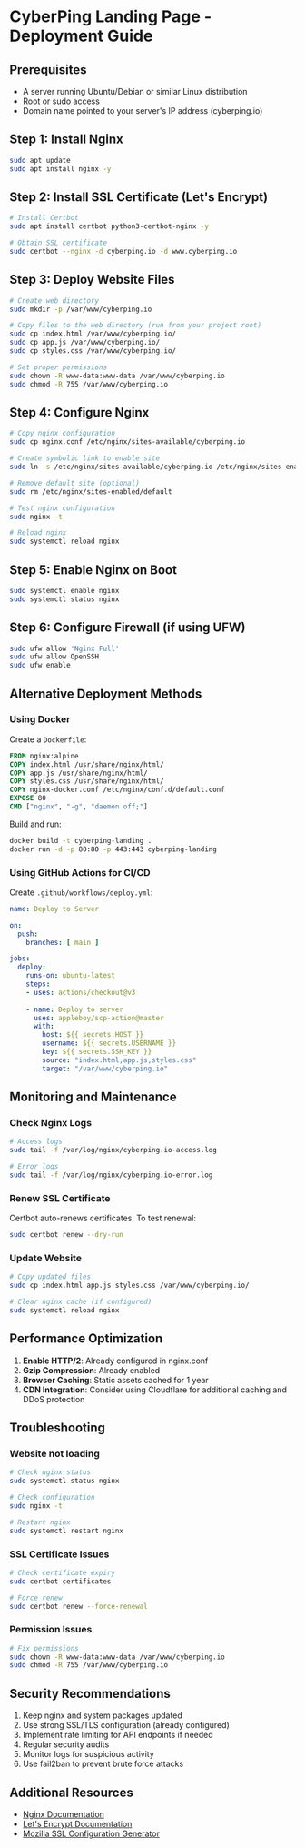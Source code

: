 # CyberPing Landing Page - Deployment Guide

## Prerequisites

- A server running Ubuntu/Debian or similar Linux distribution
- Root or sudo access
- Domain name pointed to your server's IP address (cyberping.io)

## Step 1: Install Nginx

```bash
sudo apt update
sudo apt install nginx -y
```

## Step 2: Install SSL Certificate (Let's Encrypt)

```bash
# Install Certbot
sudo apt install certbot python3-certbot-nginx -y

# Obtain SSL certificate
sudo certbot --nginx -d cyberping.io -d www.cyberping.io
```

## Step 3: Deploy Website Files

```bash
# Create web directory
sudo mkdir -p /var/www/cyberping.io

# Copy files to the web directory (run from your project root)
sudo cp index.html /var/www/cyberping.io/
sudo cp app.js /var/www/cyberping.io/
sudo cp styles.css /var/www/cyberping.io/

# Set proper permissions
sudo chown -R www-data:www-data /var/www/cyberping.io
sudo chmod -R 755 /var/www/cyberping.io
```

## Step 4: Configure Nginx

```bash
# Copy nginx configuration
sudo cp nginx.conf /etc/nginx/sites-available/cyberping.io

# Create symbolic link to enable site
sudo ln -s /etc/nginx/sites-available/cyberping.io /etc/nginx/sites-enabled/

# Remove default site (optional)
sudo rm /etc/nginx/sites-enabled/default

# Test nginx configuration
sudo nginx -t

# Reload nginx
sudo systemctl reload nginx
```

## Step 5: Enable Nginx on Boot

```bash
sudo systemctl enable nginx
sudo systemctl status nginx
```

## Step 6: Configure Firewall (if using UFW)

```bash
sudo ufw allow 'Nginx Full'
sudo ufw allow OpenSSH
sudo ufw enable
```

## Alternative Deployment Methods

### Using Docker

Create a `Dockerfile`:

```dockerfile
FROM nginx:alpine
COPY index.html /usr/share/nginx/html/
COPY app.js /usr/share/nginx/html/
COPY styles.css /usr/share/nginx/html/
COPY nginx-docker.conf /etc/nginx/conf.d/default.conf
EXPOSE 80
CMD ["nginx", "-g", "daemon off;"]
```

Build and run:

```bash
docker build -t cyberping-landing .
docker run -d -p 80:80 -p 443:443 cyberping-landing
```

### Using GitHub Actions for CI/CD

Create `.github/workflows/deploy.yml`:

```yaml
name: Deploy to Server

on:
  push:
    branches: [ main ]

jobs:
  deploy:
    runs-on: ubuntu-latest
    steps:
    - uses: actions/checkout@v3
    
    - name: Deploy to server
      uses: appleboy/scp-action@master
      with:
        host: ${{ secrets.HOST }}
        username: ${{ secrets.USERNAME }}
        key: ${{ secrets.SSH_KEY }}
        source: "index.html,app.js,styles.css"
        target: "/var/www/cyberping.io"
```

## Monitoring and Maintenance

### Check Nginx Logs

```bash
# Access logs
sudo tail -f /var/log/nginx/cyberping.io-access.log

# Error logs
sudo tail -f /var/log/nginx/cyberping.io-error.log
```

### Renew SSL Certificate

Certbot auto-renews certificates. To test renewal:

```bash
sudo certbot renew --dry-run
```

### Update Website

```bash
# Copy updated files
sudo cp index.html app.js styles.css /var/www/cyberping.io/

# Clear nginx cache (if configured)
sudo systemctl reload nginx
```

## Performance Optimization

1. **Enable HTTP/2**: Already configured in nginx.conf
2. **Gzip Compression**: Already enabled
3. **Browser Caching**: Static assets cached for 1 year
4. **CDN Integration**: Consider using Cloudflare for additional caching and DDoS protection

## Troubleshooting

### Website not loading
```bash
# Check nginx status
sudo systemctl status nginx

# Check configuration
sudo nginx -t

# Restart nginx
sudo systemctl restart nginx
```

### SSL Certificate Issues
```bash
# Check certificate expiry
sudo certbot certificates

# Force renew
sudo certbot renew --force-renewal
```

### Permission Issues
```bash
# Fix permissions
sudo chown -R www-data:www-data /var/www/cyberping.io
sudo chmod -R 755 /var/www/cyberping.io
```

## Security Recommendations

1. Keep nginx and system packages updated
2. Use strong SSL/TLS configuration (already configured)
3. Implement rate limiting for API endpoints if needed
4. Regular security audits
5. Monitor logs for suspicious activity
6. Use fail2ban to prevent brute force attacks

## Additional Resources

- [Nginx Documentation](https://nginx.org/en/docs/)
- [Let's Encrypt Documentation](https://letsencrypt.org/docs/)
- [Mozilla SSL Configuration Generator](https://ssl-config.mozilla.org/)
